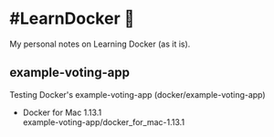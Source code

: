 # #LearnDocker :whale:

My personal notes on Learning Docker (as it is).

## example-voting-app

Testing Docker's example-voting-app (docker/example-voting-app)

- Docker for Mac 1.13.1<br />
  example-voting-app/docker_for_mac-1.13.1
